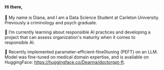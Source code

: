 #### Hi there, 
👋 My name is Diana, and I am a Data Science Student at Carleton University. Previously a criminology and psych graduate.  

📘 I’m currently learning about responsible AI practices and developing a project that can assess organization's maturity when it comes to responsible AI.    

🩻 Recently implemented parameter-efficient-fine0tuning (PEFT) on an LLM. Model was fine-tuned on medical domain expertise, and is available on HuggingFace: https://huggingface.co/Deanna/doctorgpt-ft.  

